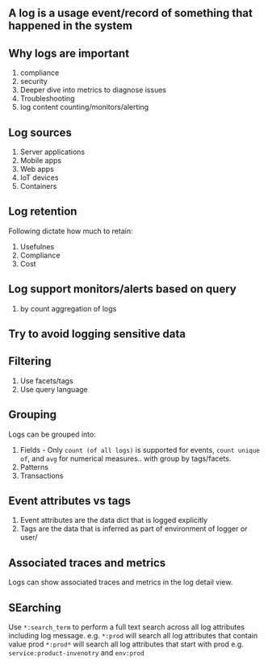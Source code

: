 
## A log is a usage event/record of something that happened in the system

## Why logs are important

1. compliance
2. security
3. Deeper dive into metrics to diagnose issues
4. Troubleshooting
5. log content counting/monitors/alerting

## Log sources

1. Server applications
2. Mobile apps
3. Web apps
4. IoT devices
5. Containers

## Log retention
Following dictate how much to retain:
1. Usefulnes
2. Compliance
3. Cost

## Log support monitors/alerts based on query

1. by count aggregation of logs

## Try to avoid logging sensitive data

## Filtering

1. Use facets/tags
2. Use query language

## Grouping

Logs can be grouped into:
1. Fields - Only `count (of all logs)` is supported for events, `count unique of`,
and `avg` for numerical measures.. with group by tags/facets.
2. Patterns
3. Transactions

## Event attributes vs tags

1. Event attributes are the data dict that is logged explicitly
2. Tags are the data that is inferred as part of environment of logger or user/

## Associated traces and metrics
Logs can show associated traces and metrics in the log detail view.

## SEarching

Use `*:search_term` to perform a full text search across all log attributes including log message.
e.g. `*:prod` will search all log attributes that contain value prod
`*:prod*` will search all log attributes that start with prod e.g. `service:product-invenotry` and `env:prod`
